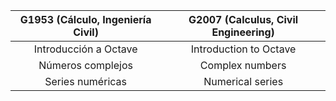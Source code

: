 | G1953 (Cálculo, Ingeniería Civil)   |      G2007 (Calculus, Civil Engineering)     | 
|:-----------------------------------:|:--------------------------------------------:|
| Introducción a Octave              | Introduction to Octave                       |
| Números complejos                  | Complex numbers                              |
| Series numéricas                   | Numerical series                             |
